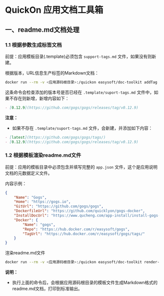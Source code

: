 # QuickOn 应用文档工具箱

## 一、readme.md文档处理

### 1.1 根据参数生成标签文档

前提：应用模板目录(.template)必须包含 `support-tags.md` 文件，如果没有则新建。

根据版本，URL信息生产标签的Markdown文档：

```bash
docker run --rm -v <应用源码根目录>:/quickon easysoft/doc-toolkit addTag "0.12.9" "https://github.com/gogs/gogs/releases/tag/v0.12.9"
```

这条命令会检查添加的版本号是否已经在  `.template/suport-tags.md` 文件中，如果不存在则新增，新增内容如下：

```markdown
- [0.12.9](https://github.com/gogs/gogs/releases/tag/v0.12.9)
```

**注意：**

- 如果不存在  `.template/suport-tags.md` 文件，会新建，并添加如下内容：

```markdown
- [latest](https://github.com/gogs/gogs/tags/)
- [0.12.9](https://github.com/gogs/gogs/releases/tag/v0.12.9)
```

### 1.2 根据模板渲染readme.md文件

前提：应用的模板目录中必须包含并填写完整的 `app.json` 文件，这个是应用说明文档的元数据定义文件。

内容示例：

```json
{
    "Name": "Gogs",
    "Home": "https://gogs.io",
    "GitUrl": "https://github.com/gogs/gogs",
    "DockerfileUrl": "https://github.com/quicklyon/gogs-docker",
    "InstallDocUrl": "https://www.qucheng.com/app-install/install-gogs-127.html",
    "Docker": {
        "Name": "gogs",
        "Repo": "https://hub.docker.com/r/easysoft/gogs",
        "TagUrl": "https://hub.docker.com/r/easysoft/gogs/tags/"
    }
}
```

渲染readme.md文件

```bash
docker run --rm -v <应用源码根目录>:/quickon easysoft/doc-toolkit render-readme
```

**说明：**

- 执行上面的命令后，会根据应用源码根目录的模板文件生成Markdown格式的readme.md文档，打印到标准输出。
